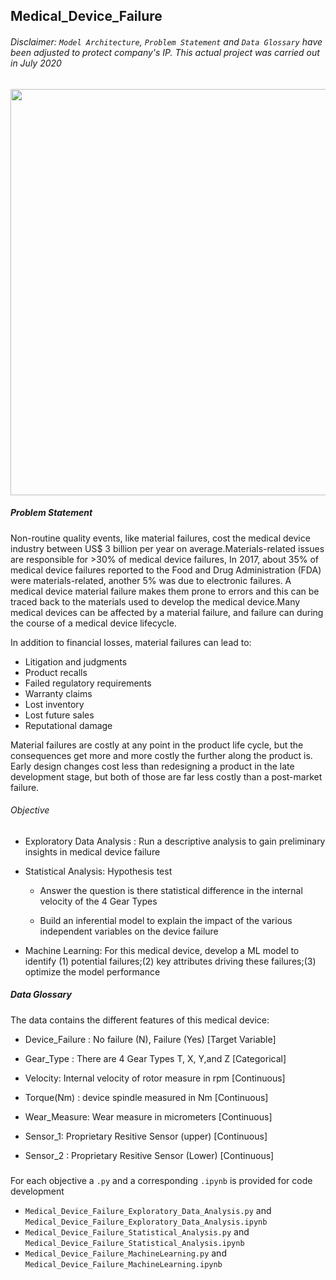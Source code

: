## Medical_Device_Failure
###### Disclaimer: `Model Architecture`, `Problem Statement` and `Data Glossary` have been adjusted to protect company's IP. This actual project was carried out in July 2020

<center><p float="center">
  <img src="https://www.google.com/url?sa=i&url=https%3A%2F%2Fwww.antidote.me%2Fblog%2Fhow-do-medical-device-clinical-trials-work&psig=AOvVaw2nb1hhucuD96lhagNGvGL6&ust=1708213356942000&source=images&cd=vfe&opi=89978449&ved=0CBMQjRxqFwoTCMjY1OSEsYQDFQAAAAAdAAAAABAE" width=650/>
</p></center>


##### Problem Statement
Non-routine quality events, like material failures, cost the medical device industry between US$ 3 billion per year on average.Materials-related issues are responsible for >30% of medical device failures, In 2017, about 35% of medical device failures reported to the Food and Drug Administration (FDA) were materials-related, another 5% was due to electronic failures. A medical device material failure makes them prone to errors and this can be traced back to the materials used to develop the medical device.Many medical devices can be affected by a material failure, and failure can during the course of a medical device lifecycle.

In addition to financial losses, material failures can lead to:
- Litigation and judgments
- Product recalls
- Failed regulatory requirements
- Warranty claims
- Lost inventory
- Lost future sales
- Reputational damage
  
Material failures are costly at any point in the product life cycle, but the consequences get more and more costly the further along the product is. Early design changes cost less than redesigning a product in the late development stage, but both of those are far less costly than a post-market failure.

###### Objective

- Exploratory Data Analysis : Run a descriptive analysis to gain preliminary insights in medical device failure

- Statistical Analysis: Hypothesis test
  
     - Answer the question is there statistical difference in the internal velocity of the 4 Gear Types
       
     - Build an inferential model to explain the impact of the various independent variables on the device failure
  
- Machine Learning: For this medical device, develop a ML model to identify (1) potential failures;(2) key attributes driving these failures;(3) optimize the model performance

##### Data Glossary
The data contains the different features of this medical device:

 - Device_Failure : No failure (N), Failure (Yes) [Target Variable]

- Gear_Type : There are 4 Gear Types T, X, Y,and Z [Categorical]

- Velocity: Internal velocity of rotor measure in rpm [Continuous]

- Torque(Nm) : device spindle measured in Nm [Continuous]

- Wear_Measure: Wear measure in micrometers [Continuous]

- Sensor_1: Proprietary Resitive Sensor (upper) [Continuous]

- Sensor_2 : Proprietary Resitive Sensor (Lower) [Continuous]

#####
For each objective a `.py` and a corresponding `.ipynb` is provided for code development
- `Medical_Device_Failure_Exploratory_Data_Analysis.py` and `Medical_Device_Failure_Exploratory_Data_Analysis.ipynb`
- `Medical_Device_Failure_Statistical_Analysis.py` and `Medical_Device_Failure_Statistical_Analysis.ipynb`
- `Medical_Device_Failure_MachineLearning.py` and `Medical_Device_Failure_MachineLearning.ipynb`
